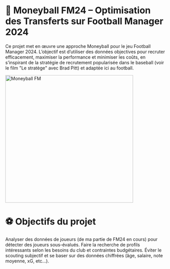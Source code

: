 # 🧠 Moneyball FM24 – Optimisation des Transferts sur Football Manager 2024

Ce projet met en œuvre une approche Moneyball pour le jeu Football Manager 2024. L’objectif est d’utiliser des données objectives pour recruter efficacement, maximiser la performance et minimiser les coûts, en s’inspirant de la stratégie de recrutement popularisée dans le baseball (voir le film "Le stratège" avec Brad Pitt) et adaptée ici au football.

<img src="https://github.com/user-attachments/assets/47ecaded-7ab7-4b28-a8f0-cca13ce2b532" alt="Moneyball FM" width="400"/> </p>

# ⚽ Objectifs du projet

Analyser des données de joueurs (de ma partie de FM24 en cours) pour détecter des joueurs sous-évalués.
Faire la recherche de profils intéressants selon les besoins du club et contraintes budgétaires.
Éviter le scouting subjectif et se baser sur des données chiffrées (âge, salaire, note moyenne, xG, etc...).
